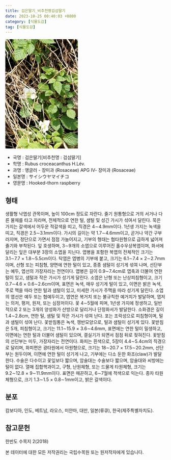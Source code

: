 ```yaml
---
title: 검은딸기_비추천명검섬딸기
date: 2023-10-25 00:40:03 +0800
category: [식물도감]
tag: [식물도감]
---
```




![검은딸기[비추천명 : 검섬딸기]](/assets/img/fileUpload/plants/basic/Rosaceae/Rubus/10668/10668_1_th2.jpg)
- 국명 : 검은딸기[비추천명 : 검섬딸기]
- 학명 : Rubus croceacanthus H.Lév.
- 과명 : 앵글러 - 장미과 (Rosaceae) APG Ⅳ- 장미과 (Rosaceae)
- 일본명 : サイシウヤマイチコ
- 영문명 : Hooked-thorn raspberry


## 형태
생활형 낙엽성 관목이며, 높이 100cm 정도로 자란다. 줄기 원통형으로 거의 서거나 다른 물체를 타고 자라며, 전체적으로 연한 털, 샘털 및 성긴 가시가 섞여서 달린다. 묵은 가지는 갈색에서 어두운 적갈색을 띠고, 직경은 4∼4.9mm이다. 1년생 가지는 녹색을 띠고, 직경은 2.5∼3.1mm이다. 가시의 길이는 약 1.7∼4.6mm이고, 곧거나 약간 구부러지며, 정단으로 가면서 점점 가늘어지고, 기부의 형태는 협타원형으로 급하게 넓어져 줄기와 부착된다. 잎 호생하며, 3∼9개의 소엽으로 이루어진 홀수우상복엽이며, 화서에 달리는 잎은 대부분 3장의 소엽을 지닌다. 엽병을 포함한 복엽의 전체적인 크기는 3.1∼7.7 × 1.8∼5.5cm이다. 탁엽은 엽병의 기부에 붙고, 크기는 6.1∼7.4 × 2∼2.7mm이며, 선형 또는 피침형, 양면에 연한 털이 있고, 종종 샘털이 성기게 섞여 나며, 선단부는 예두, 엽선의 가장자리는 전연이다. 엽병은 길이 0.9∼7.4cm로 엽축과 더불어 연한 털이 있고, 샘털과 작은 가시가 성기게 달린다. 소엽은 난형 또는 난상피침형이고, 크기 0.7∼4.6 × 0.6∼2.6cm이며, 표면은 녹색, 매우 성기게 털이 있고, 이면은 밝은 녹색, 주로 맥을 따라 연한 털과 샘털이 있고, 미세한 가시가 주맥을 따라 성기게 달린다. 소엽의 엽선은 예두 또는 협예두이고, 엽연은 복거치 또는 불규칙한 예거치가 발달하며, 엽저는 의저, 평저, 원저, 또는 심장저이다. 꽃 4∼5월에 피며, 1년생 가지에 정생하고, 일반적으로 2 또는 3개의 양성화가 산방으로 달리거나 단정화서가 발달한다. 소화경은 길이 1.4∼2.8cm, 연한 털, 샘털 및 작은 가시가 섞여 난다. 포는 조락성으로 피침형이며, 털과 샘털이 섞여 난다. 꽃받침통은 녹색, 쟁반모양으로, 털과 샘털이 성기게 있다. 꽃받침은 5개, 피침형이고, 크기는 11.1∼15.9 × 3.6∼4.6mm, 표면에는 연한 털이 밀생하고, 이면에는 연한 털과 더불어 샘털이 있으며, 결실기가 되면서 점점 뒤로 젖혀진다. 꽃받침의 선단부는 미두, 가장자리는 전연이다. 화피는 흰색으로, 5장이 4.4∼5.4cm의 직경으로 달리며, 화피편은 광타원에서 아원형으로, 크기는 18∼20.7 × 17.5∼20.2mm, 선단부는 원두이며, 이면에 연한 털이 성기게 나고, 기부에는 다소 둔한 화조(claw)가 발달한다. 수술은 다수이고 꽃잎보다 짧으며, 암술대는 수술보다 짧으며, 암술대와 씨방에는 털이 없다. 열매 집합핵과이고, 구형, 난원체형, 또는 드물게 타원체형, 크기는 9.2∼12.8 × 9∼11.9mm이다. 표면은 매끈하고, 6∼7월에 적색으로 익는다. 종자 타원체형으로, 크기 1.3∼1.5 × 0.8∼1mm이고, 밝은 갈색이다.
## 분포
캄보디아, 인도, 베트남, 라오스, 미얀마, 대만, 일본(류큐), 한국(제주특별자치도).
## 참고문헌
한반도 수목지 2(2018)






본 데이터에 대한 모든 저작권리는 국립수목원 또는 원저작자에게 있습니다.
